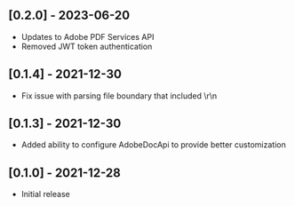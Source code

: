 ## [0.2.0] - 2023-06-20
- Updates to Adobe PDF Services API
- Removed JWT token authentication

## [0.1.4] - 2021-12-30
- Fix issue with parsing file boundary that included \r\n

## [0.1.3] - 2021-12-30
- Added ability to configure AdobeDocApi to provide better customization

## [0.1.0] - 2021-12-28

- Initial release
